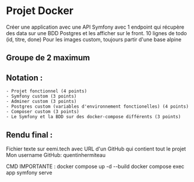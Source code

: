 # Projet Docker

Créer une application avec une API Symfony avec 1 endpoint qui récupère des data sur une
BDD Postgres et les afficher sur le front. 10 lignes de todo (id, titre, done)
Pour les images custom, toujours partir d'une base alpine

## Groupe de 2 maximum

## Notation :

    - Projet fonctionnel (4 points)
    - Symfony custom (3 points)
    - Adminer custom (3 points)
    - Postgres custom (variables d'environnement fonctionelles) (4 points)
    - Composer custom (3 points)
    - Le Symfony et la BDD sur des docker-compose différents (3 points)

## Rendu final :

Fichier texte sur eemi.tech avec URL d'un GitHub qui contient tout le projet
Mon username GitHub: quentinhermiteau



CMD IMPORTANTE : 
docker compose up -d --build
docker compose exec app symfony serve
